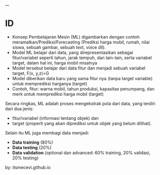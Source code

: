 __

# ID

* Konsep Pembelajaran Mesin (ML) digambarkan dengan contoh meramalkan/Prediksi/Forecasting (Prediksi harga mobil, rumah, nilai siswa, sebuah gambar, sebuah text, voice dll).
* Model ML belajar dari data, yang direpresentasikan sebagai fitur/variabel seperti tahun, jarak tempuh, dan lain-lain, serta variabel target, dalam hal ini, harga mobil misalnya
* Model tersebut belajar dari data fitur dan menjadi sebuah variabel target, F(x, y,z)=G
* Model diberikan data baru yang sama fitur nya (tanpa target variable) untuk memprediksi harganya (target)
* Contoh, fitur: warna mobil, tahun produksi, kapasitas penumpang, dan merk untuk memprediksi harga mobil (target)

Secara ringkas, ML adalah proses mengekstrak pola dari data, yang terdiri dari dua jenis:
* fitur/variabel (informasi tentang objek) dan
* target (properti yang akan diprediksi untuk objek yang belum dilihat).

Selain itu ML juga membagi data menjadi:
* **Data training** (80%)
* **Data testing** (20%)
* **Data validation** (optional dan advanced: 60% training, 20% validasi, 20% testing)

by: itsmecevi.github.io
